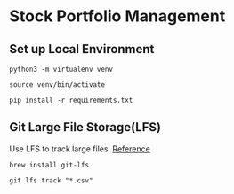 # Stock Portfolio Management


## Set up Local Environment

```
python3 -m virtualenv venv

source venv/bin/activate

pip install -r requirements.txt
```

## Git Large File Storage(LFS)

Use LFS to track large files. [Reference](https://git-lfs.com/) 

```
brew install git-lfs

git lfs track "*.csv"
```
